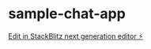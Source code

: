 # sample-chat-app

[Edit in StackBlitz next generation editor ⚡️](https://stackblitz.com/~/github.com/sthakur-am/sample-chat-app)